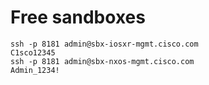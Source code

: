# Free sandboxes
```shell
ssh -p 8181 admin@sbx-iosxr-mgmt.cisco.com
C1sco12345
ssh -p 8181 admin@sbx-nxos-mgmt.cisco.com
Admin_1234!
```

